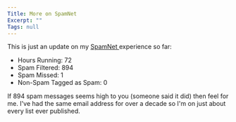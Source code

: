 ```yaml
---
Title: More on SpamNet
Excerpt: ""
Tags: null
---
```

This is just an update on my <a href="http://dotnetweblogs.com/MLafleur/posts/5353.aspx">SpamNet </a>experience so far:

<ul>
<li>Hours Running: 72</li>
<li>Spam Filtered: 894</li>
<li>Spam Missed: 1</li>
<li>Non-Spam Tagged as Spam: 0</li></ul>
If 894 spam messages seems high to you (someone said it did) then feel for me. I've had the same email address for over a decade so I'm on just about every list ever published. 
